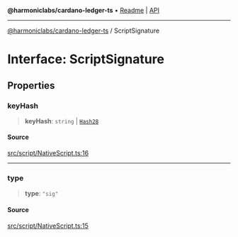 **@harmoniclabs/cardano-ledger-ts** • [Readme](../Introduction.md) \| [API](../globals.md)

***

[@harmoniclabs/cardano-ledger-ts](../Introduction.md) / ScriptSignature

# Interface: ScriptSignature

## Properties

### keyHash

> **keyHash**: `string` \| [`Hash28`](../classes/Hash28.md)

#### Source

[src/script/NativeScript.ts:16](https://github.com/HarmonicLabs/cardano-ledger-ts/blob/d1659b0/src/script/NativeScript.ts#L16)

***

### type

> **type**: `"sig"`

#### Source

[src/script/NativeScript.ts:15](https://github.com/HarmonicLabs/cardano-ledger-ts/blob/d1659b0/src/script/NativeScript.ts#L15)
